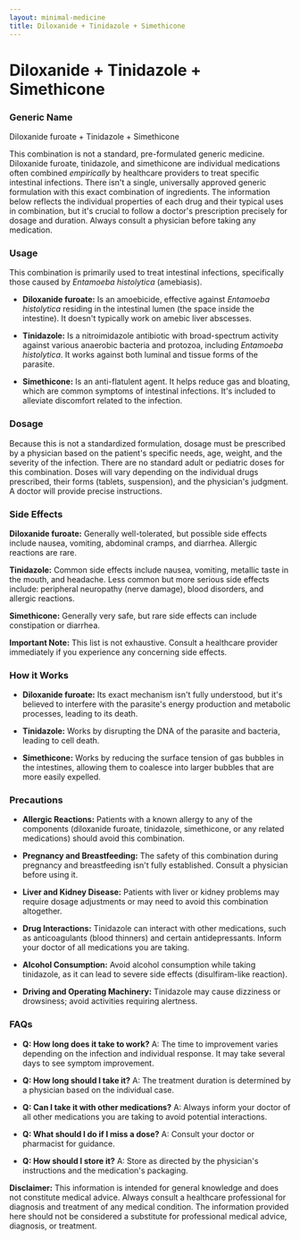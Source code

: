 ```yaml
---
layout: minimal-medicine
title: Diloxanide + Tinidazole + Simethicone
---
```


# Diloxanide + Tinidazole + Simethicone
### Generic Name
Diloxanide furoate + Tinidazole + Simethicone


This combination is not a standard, pre-formulated generic medicine.  Diloxanide furoate, tinidazole, and simethicone are individual medications often combined *empirically* by healthcare providers to treat specific intestinal infections.  There isn't a single, universally approved generic formulation with this exact combination of ingredients. The information below reflects the individual properties of each drug and their typical uses in combination, but it's crucial to follow a doctor's prescription precisely for dosage and duration.  Always consult a physician before taking any medication.


### Usage

This combination is primarily used to treat intestinal infections, specifically those caused by *Entamoeba histolytica* (amebiasis).  

* **Diloxanide furoate:**  Is an amoebicide, effective against *Entamoeba histolytica* residing in the intestinal lumen (the space inside the intestine). It doesn't typically work on amebic liver abscesses.

* **Tinidazole:** Is a nitroimidazole antibiotic with broad-spectrum activity against various anaerobic bacteria and protozoa, including *Entamoeba histolytica*. It works against both luminal and tissue forms of the parasite.

* **Simethicone:** Is an anti-flatulent agent. It helps reduce gas and bloating, which are common symptoms of intestinal infections.  It's included to alleviate discomfort related to the infection.


### Dosage

Because this is not a standardized formulation, dosage must be prescribed by a physician based on the patient's specific needs, age, weight, and the severity of the infection.  There are no standard adult or pediatric doses for this combination.  Doses will vary depending on the individual drugs prescribed, their forms (tablets, suspension), and the physician's judgment.  A doctor will provide precise instructions.


### Side Effects

**Diloxanide furoate:**  Generally well-tolerated, but possible side effects include nausea, vomiting, abdominal cramps, and diarrhea.  Allergic reactions are rare.

**Tinidazole:**  Common side effects include nausea, vomiting, metallic taste in the mouth, and headache. Less common but more serious side effects include:  peripheral neuropathy (nerve damage), blood disorders, and allergic reactions.

**Simethicone:**  Generally very safe, but rare side effects can include constipation or diarrhea.

**Important Note:** This list is not exhaustive.  Consult a healthcare provider immediately if you experience any concerning side effects.


### How it Works

* **Diloxanide furoate:**  Its exact mechanism isn't fully understood, but it's believed to interfere with the parasite's energy production and metabolic processes, leading to its death.

* **Tinidazole:** Works by disrupting the DNA of the parasite and bacteria, leading to cell death.

* **Simethicone:**  Works by reducing the surface tension of gas bubbles in the intestines, allowing them to coalesce into larger bubbles that are more easily expelled.


### Precautions

* **Allergic Reactions:**  Patients with a known allergy to any of the components (diloxanide furoate, tinidazole, simethicone, or any related medications) should avoid this combination.

* **Pregnancy and Breastfeeding:** The safety of this combination during pregnancy and breastfeeding isn't fully established. Consult a physician before using it.

* **Liver and Kidney Disease:**  Patients with liver or kidney problems may require dosage adjustments or may need to avoid this combination altogether.

* **Drug Interactions:**  Tinidazole can interact with other medications, such as anticoagulants (blood thinners) and certain antidepressants.  Inform your doctor of all medications you are taking.

* **Alcohol Consumption:**  Avoid alcohol consumption while taking tinidazole, as it can lead to severe side effects (disulfiram-like reaction).

* **Driving and Operating Machinery:**  Tinidazole may cause dizziness or drowsiness; avoid activities requiring alertness.


### FAQs

* **Q: How long does it take to work?** A:  The time to improvement varies depending on the infection and individual response. It may take several days to see symptom improvement.

* **Q: How long should I take it?** A: The treatment duration is determined by a physician based on the individual case.

* **Q:  Can I take it with other medications?** A: Always inform your doctor of all other medications you are taking to avoid potential interactions.

* **Q: What should I do if I miss a dose?** A: Consult your doctor or pharmacist for guidance.

* **Q: How should I store it?** A: Store as directed by the physician's instructions and the medication's packaging.


**Disclaimer:** This information is intended for general knowledge and does not constitute medical advice.  Always consult a healthcare professional for diagnosis and treatment of any medical condition.  The information provided here should not be considered a substitute for professional medical advice, diagnosis, or treatment.
